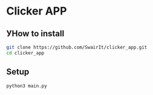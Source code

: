 # Clicker APP

## УHow to install

```bash
git clone https://github.com/SwairIt/clicker_app.git
cd clicker_app
```

## Setup 

```bash
python3 main.py
```

